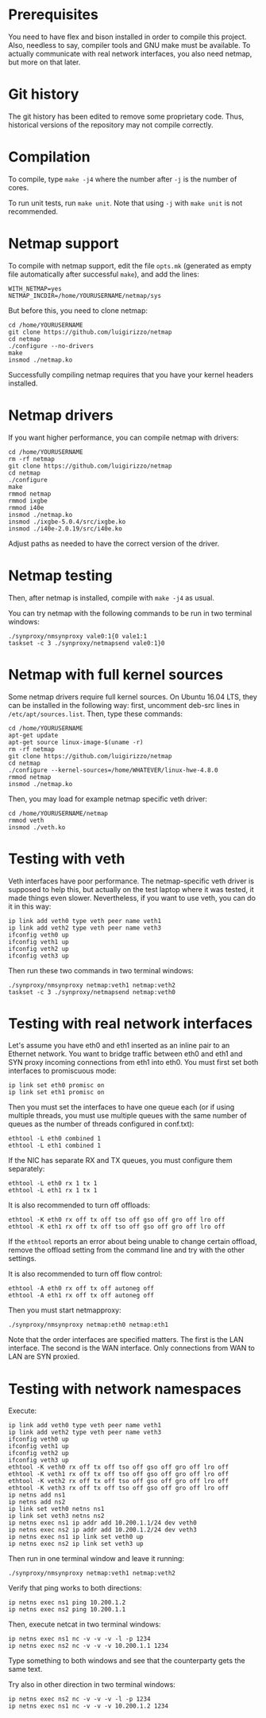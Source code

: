 # Prerequisites

You need to have flex and bison installed in order to compile this project.
Also, needless to say, compiler tools and GNU make must be available. To
actually communicate with real network interfaces, you also need netmap, but
more on that later.

# Git history

The git history has been edited to remove some proprietary code. Thus,
historical versions of the repository may not compile correctly.

# Compilation

To compile, type `make -j4` where the number after `-j` is the number of cores.

To run unit tests, run `make unit`. Note that using `-j` with `make unit` is
not recommended.

# Netmap support

To compile with netmap support, edit the file `opts.mk` (generated as empty
file automatically after successful `make`), and add the lines:

```
WITH_NETMAP=yes
NETMAP_INCDIR=/home/YOURUSERNAME/netmap/sys
```

But before this, you need to clone netmap:

```
cd /home/YOURUSERNAME
git clone https://github.com/luigirizzo/netmap
cd netmap
./configure --no-drivers
make
insmod ./netmap.ko
```

Successfully compiling netmap requires that you have your kernel headers
installed.

# Netmap drivers

If you want higher performance, you can compile netmap with drivers:

```
cd /home/YOURUSERNAME
rm -rf netmap
git clone https://github.com/luigirizzo/netmap
cd netmap
./configure
make
rmmod netmap
rmmod ixgbe
rmmod i40e
insmod ./netmap.ko
insmod ./ixgbe-5.0.4/src/ixgbe.ko
insmod ./i40e-2.0.19/src/i40e.ko
```

Adjust paths as needed to have the correct version of the driver.

# Netmap testing

Then, after netmap is installed, compile with `make -j4` as usual.

You can try netmap with the following commands to be run in two terminal
windows:

```
./synproxy/nmsynproxy vale0:1{0 vale1:1
taskset -c 3 ./synproxy/netmapsend vale0:1}0
```

# Netmap with full kernel sources

Some netmap drivers require full kernel sources. On Ubuntu 16.04 LTS, they
can be installed in the following way: first, uncomment deb-src lines in
`/etc/apt/sources.list`. Then, type these commands:

```
cd /home/YOURUSERNAME
apt-get update
apt-get source linux-image-$(uname -r)
rm -rf netmap
git clone https://github.com/luigirizzo/netmap
cd netmap
./configure --kernel-sources=/home/WHATEVER/linux-hwe-4.8.0
rmmod netmap
insmod ./netmap.ko
```

Then, you may load for example netmap specific veth driver:

```
cd /home/YOURUSERNAME/netmap
rmmod veth
insmod ./veth.ko
```

# Testing with veth

Veth interfaces have poor performance. The netmap-specific veth driver is
supposed to help this, but actually on the test laptop where it was tested, it
made things even slower. Nevertheless, if you want to use veth, you can do it
in this way:

```
ip link add veth0 type veth peer name veth1
ip link add veth2 type veth peer name veth3
ifconfig veth0 up
ifconfig veth1 up
ifconfig veth2 up
ifconfig veth3 up
```

Then run these two commands in two terminal windows:
```
./synproxy/nmsynproxy netmap:veth1 netmap:veth2
taskset -c 3 ./synproxy/netmapsend netmap:veth0
```

# Testing with real network interfaces

Let's assume you have eth0 and eth1 inserted as an inline pair to an Ethernet
network. You want to bridge traffic between eth0 and eth1 and SYN proxy
incoming connections from eth1 into eth0. You must first set both interfaces to
promiscuous mode:

```
ip link set eth0 promisc on
ip link set eth1 promisc on
```

Then you must set the interfaces to have one queue each (or if using multiple
threads, you must use multiple queues with the same number of queues as the
number of threads configured in conf.txt):

```
ethtool -L eth0 combined 1
ethtool -L eth1 combined 1
```

If the NIC has separate RX and TX queues, you must configure them separately:

```
ethtool -L eth0 rx 1 tx 1
ethtool -L eth1 rx 1 tx 1
```

It is also recommended to turn off offloads:

```
ethtool -K eth0 rx off tx off tso off gso off gro off lro off
ethtool -K eth1 rx off tx off tso off gso off gro off lro off
```

If the `ethtool` reports an error about being unable to change certain offload,
remove the offload setting from the command line and try with the other
settings.

It is also recommended to turn off flow control:

```
ethtool -A eth0 rx off tx off autoneg off
ethtool -A eth1 rx off tx off autoneg off
```

Then you must start netmapproxy:
```
./synproxy/nmsynproxy netmap:eth0 netmap:eth1
```

Note that the order interfaces are specified matters. The first is the LAN
interface. The second is the WAN interface. Only connections from WAN to LAN
are SYN proxied.

# Testing with network namespaces

Execute:

```
ip link add veth0 type veth peer name veth1
ip link add veth2 type veth peer name veth3
ifconfig veth0 up
ifconfig veth1 up
ifconfig veth2 up
ifconfig veth3 up
ethtool -K veth0 rx off tx off tso off gso off gro off lro off
ethtool -K veth1 rx off tx off tso off gso off gro off lro off
ethtool -K veth2 rx off tx off tso off gso off gro off lro off
ethtool -K veth3 rx off tx off tso off gso off gro off lro off
ip netns add ns1
ip netns add ns2
ip link set veth0 netns ns1
ip link set veth3 netns ns2
ip netns exec ns1 ip addr add 10.200.1.1/24 dev veth0
ip netns exec ns2 ip addr add 10.200.1.2/24 dev veth3
ip netns exec ns1 ip link set veth0 up
ip netns exec ns2 ip link set veth3 up
```

Then run in one terminal window and leave it running:
```
./synproxy/nmsynproxy netmap:veth1 netmap:veth2
```

Verify that ping works to both directions:

```
ip netns exec ns1 ping 10.200.1.2
ip netns exec ns2 ping 10.200.1.1
```

Then, execute netcat in two terminal windows:
```
ip netns exec ns1 nc -v -v -v -l -p 1234
ip netns exec ns2 nc -v -v -v 10.200.1.1 1234
```

Type something to both windows and see that the counterparty gets the same
text.

Try also in other direction in two terminal windows:
```
ip netns exec ns2 nc -v -v -v -l -p 1234
ip netns exec ns1 nc -v -v -v 10.200.1.2 1234
```
